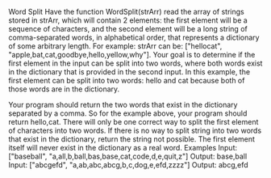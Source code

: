 Word Split
Have the function WordSplit(strArr) read the array of strings stored in strArr, which will contain 2 elements: the first element will be a sequence of characters, and the second element will be a long string of comma-separated words, in alphabetical order, that represents a dictionary of some arbitrary length. For example: strArr can be: ["hellocat", "apple,bat,cat,goodbye,hello,yellow,why"]. Your goal is to determine if the first element in the input can be split into two words, where both words exist in the dictionary that is provided in the second input. In this example, the first element can be split into two words: hello and cat because both of those words are in the dictionary.

Your program should return the two words that exist in the dictionary separated by a comma. So for the example above, your program should return hello,cat. There will only be one correct way to split the first element of characters into two words. If there is no way to split string into two words that exist in the dictionary, return the string not possible. The first element itself will never exist in the dictionary as a real word.
Examples
Input: ["baseball", "a,all,b,ball,bas,base,cat,code,d,e,quit,z"]
Output: base,ball
Input: ["abcgefd", "a,ab,abc,abcg,b,c,dog,e,efd,zzzz"]
Output: abcg,efd